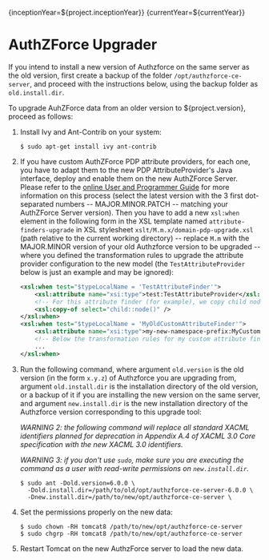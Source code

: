 {inceptionYear=${project.inceptionYear}}
{currentYear=${currentYear}}
# AuthZForce Upgrader

If you intend to install a new version of Authzforce on the same server as the old version, first create a backup of the folder `/opt/authzforce-ce-server`, and proceed with the instructions below, using the backup folder as `old.install.dir`.

To upgrade AuhZForce data from an older version to ${project.version}, proceed as follows:

1. Install Ivy and Ant-Contrib on your system:

    ```shell
    $ sudo apt-get install ivy ant-contrib
    ```
    
1. If you have custom AuthZForce PDP attribute providers, for each one, you have to adapt them to the new PDP AttributeProvider's Java interface, deploy and enable them on the new AuthZForce Server. Please refer to the [online User and Programmer Guide](http://readthedocs.org/projects/authzforce-ce-fiware/versions/) for more information on this process (select the latest version with the 3 first dot-separated numbers -- MAJOR.MINOR.PATCH -- matching your AuthZForce Server version). Then you have to add a new `xsl:when` element in the following form in the XSL template named `attribute-finders-upgrade` in XSL stylesheet `xslt/M.m.x/domain-pdp-upgrade.xsl` (path relative to the current working directory) -- replace `M.m` with the MAJOR.MINOR version of your old Authzforce version to be upgraded -- where you defined the transformation rules to upgrade the attribute provider configuration to the new model (the `TestAttributeProvider` below is just an example and may be ignored):

    ```xml
    <xsl:when test="$typeLocalName = 'TestAttributeFinder'">
	    <xsl:attribute name="xsi:type">test:TestAttributeProvider</xsl:attribute>
	    <!-- For this attribute finder (for example), we copy child nodes as is. -->
	    <xsl:copy-of select="child::node()" />
    </xsl:when>
    <xsl:when test="$typeLocalName = 'MyOldCustomAttributeFinder'">
	    <xsl:attribute name="xsi:type">my-new-namespace-prefix:MyCustomAttributeProvider</xsl:attribute>
	    <!-- Below the transformation rules for my custom attribute finder -->
	    ...
    </xsl:when>
    ```

1. Run the following command, where argument `old.version` is the old version (in the form `x.y.z`) of Authzforce you are upgrading from, argument `old.install.dir` is the installation directory of the old version, or a backup of it if you are installing the new version on the same server, and argument `new.install.dir` is the new installation directory of the Authzforce version corresponding to this upgrade tool:

    *WARNING 2: the following command will replace all standard XACML identifiers planned for deprecation in Appendix A.4 of XACML 3.0 Core specification with the new XACML 3.0 identifiers.*
    
    *WARNING 3: if you don't use `sudo`, make sure you are executing the command as a user with read-write permissions on `new.install.dir`.*
    
    ```shell
    $ sudo ant -Dold.version=6.0.0 \
      -Dold.install.dir=/path/to/old/opt/authzforce-ce-server-6.0.0 \
      -Dnew.install.dir=/path/to/new/opt/authzforce-ce-server \
    ```
    
1. Set the permissions properly on the new data:  
  
    ```shell
    $ sudo chown -RH tomcat8 /path/to/new/opt/authzforce-ce-server
    $ sudo chgrp -RH tomcat8 /path/to/new/opt/authzforce-ce-server
    ```

1. Restart Tomcat on the new AuthzForce server to load the new data.
